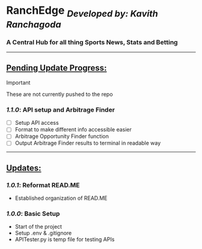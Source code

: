 # RanchEdge <sub>**_Developed by: Kavith Ranchagoda_**</sub>

### A Central Hub for all thing Sports News, Stats and Betting

---

<u><h2 style="border-bottom: none;">Pending Update Progress:</h2></u>
> [!IMPORTANT]
> These are not currently pushed to the repo
### **_1.1.0_**: API setup and Arbitrage Finder
- [ ] Setup API access
- [ ] Format to make different info accessible easier
- [ ] Arbitrage Opportunity Finder function
- [ ] Output Arbitrage Finder results to terminal in readable way

---

<u><h2 style="border-bottom: none;">Updates:</h2></u>
### **_1.0.1_**: Reformat READ.ME
- Established organization of READ.ME

### **_1.0.0_**: Basic Setup
- Start of the project
- Setup .env & .gitignore
- APITester.py is temp file for testing APIs
